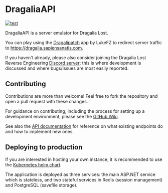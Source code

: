 # DragaliaAPI

[![test](https://github.com/SapiensAnatis/DragaliaAPI/actions/workflows/test.yml/badge.svg)](https://github.com/SapiensAnatis/DragaliaAPI/actions/workflows/test.yml)

DragaliaAPI is a server emulator for Dragalia Lost.

You can play using the [Dragalipatch](https://github.com/lukeFZ/dragalipatch) app by LukeFZ to redirect server traffic to https://dragalia.sapiensanatis.com.

If you haven't already, please also consider joining the Dragalia Lost Reverse Engineering [Discord server](https://discord.gg/j9zSttjjWj); this is where development is discussed and where bugs/issues are most easily reported.

## Contributing

Contributions are more than welcome! Feel free to fork the repository and open a pull request with these changes. 

For guidance on contributing, including the process for setting up a development environment, please see the [GitHub Wiki](https://github.com/SapiensAnatis/DragaliaAPI/wiki).

See also the [API documentation](https://dragalia-api-docs.readthedocs.io/en/latest/) for reference on what existing endpoints do and how to implement new ones.

## Deploying to production

If you are interested in hosting your own instance, it is recommended to use the [Kubernetes helm chart](https://github.com/SapiensAnatis/helm-charts). 

The application is deployed as three services: the main ASP.NET service which is stateless, and two stateful services in Redis (session management) and PostgreSQL (savefile storage). 
